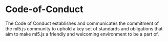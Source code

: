 # Code-of-Conduct
The Code of Conduct establishes and communicates the commitment of the ml5.js community to uphold a key set of standards and obligations that aim to make ml5.js a friendly and welcoming environment to be a part of. 
